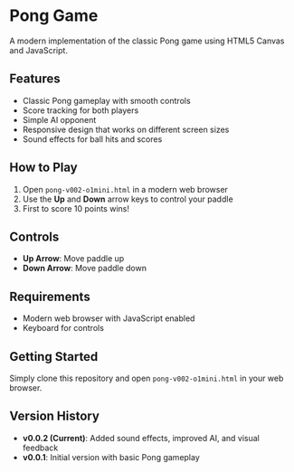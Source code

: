 # Pong Game

A modern implementation of the classic Pong game using HTML5 Canvas and JavaScript.

## Features
- Classic Pong gameplay with smooth controls
- Score tracking for both players
- Simple AI opponent
- Responsive design that works on different screen sizes
- Sound effects for ball hits and scores

## How to Play
1. Open `pong-v002-o1mini.html` in a modern web browser
2. Use the **Up** and **Down** arrow keys to control your paddle
3. First to score 10 points wins!

## Controls
- **Up Arrow**: Move paddle up
- **Down Arrow**: Move paddle down

## Requirements
- Modern web browser with JavaScript enabled
- Keyboard for controls

## Getting Started
Simply clone this repository and open `pong-v002-o1mini.html` in your web browser.

## Version History
- **v0.0.2 (Current)**: Added sound effects, improved AI, and visual feedback
- **v0.0.1**: Initial version with basic Pong gameplay
